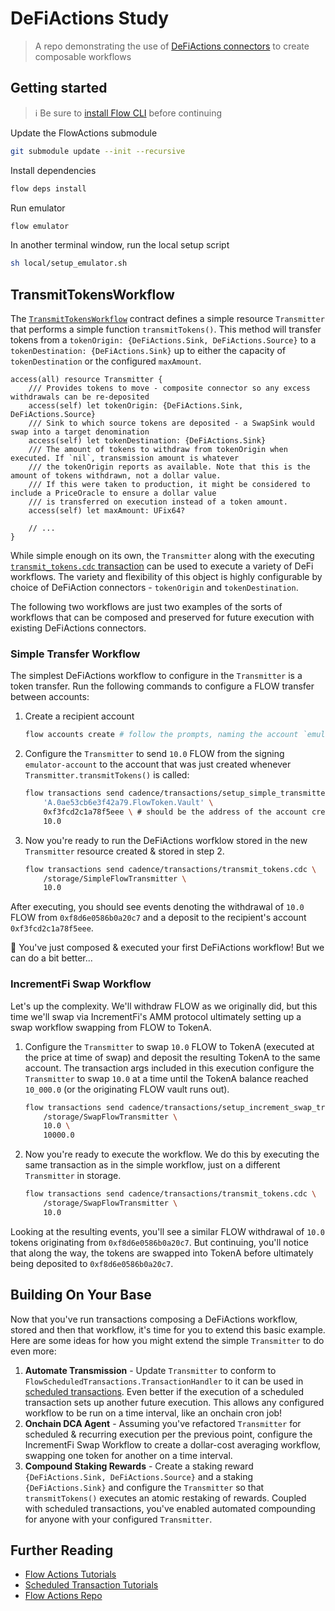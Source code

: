 # DeFiActions Study

> A repo demonstrating the use of [DeFiActions connectors](https://github.com/onflow/FlowActions) to create composable
> workflows

## Getting started

> :information_source: Be sure to [install Flow
> CLI](https://developers.flow.com/build/cadence/smart-contracts/testing#install-flow-cli) before continuing

Update the FlowActions submodule

```sh
git submodule update --init --recursive
```

Install dependencies

```sh
flow deps install
```

Run emulator

```sh
flow emulator
```

In another terminal window, run the local setup script

```sh
sh local/setup_emulator.sh
```

## TransmitTokensWorkflow

The [`TransmitTokensWorkflow`](./cadence/contracts/TransmitTokensWorkflow.cdc) contract defines a simple resource
`Transmitter` that performs a simple function `transmitTokens()`. This method will transfer tokens from a `tokenOrigin:
{DeFiActions.Sink, DeFiActions.Source}` to a `tokenDestination: {DeFiActions.Sink}` up to either the capacity of
`tokenDestination` or the configured `maxAmount`.

```cadence
access(all) resource Transmitter {
    /// Provides tokens to move - composite connector so any excess withdrawals can be re-deposited
    access(self) let tokenOrigin: {DeFiActions.Sink, DeFiActions.Source}
    /// Sink to which source tokens are deposited - a SwapSink would swap into a target denomination
    access(self) let tokenDestination: {DeFiActions.Sink}
    /// The amount of tokens to withdraw from tokenOrigin when executed. If `nil`, transmission amount is whatever
    /// the tokenOrigin reports as available. Note that this is the amount of tokens withdrawn, not a dollar value.
    /// If this were taken to production, it might be considered to include a PriceOracle to ensure a dollar value
    /// is transferred on execution instead of a token amount.
    access(self) let maxAmount: UFix64?

    // ...
}
```

While simple enough on its own, the `Transmitter` along with the executing [`transmit_tokens.cdc`
transaction](./cadence/transactions/transmit_tokens.cdc) can be used to execute a variety of DeFi workflows. The variety
and flexibility of this object is highly configurable by choice of DeFiAction connectors - `tokenOrigin` and
`tokenDestination`.


The following two workflows are just two examples of the sorts of workflows that can be composed and preserved for
future execution with existing DeFiActions connectors.

### Simple Transfer Workflow

The simplest DeFiActions workflow to configure in the `Transmitter` is a token transfer. Run the following commands to
configure a FLOW transfer between accounts:

1. Create a recipient account

    ```sh
    flow accounts create # follow the prompts, naming the account `emulator-recipient`
    ```

1. Configure the `Transmitter` to send `10.0` FLOW from the signing `emulator-account` to the account that was just
   created whenever `Transmitter.transmitTokens()` is called:

    ```sh
    flow transactions send cadence/transactions/setup_simple_transmitter.cdc /storage/SimpleFlowTransmitter \
        'A.0ae53cb6e3f42a79.FlowToken.Vault' \
        0xf3fcd2c1a78f5eee \ # should be the address of the account created in step 1.
        10.0
    ```

1. Now you're ready to run the DeFiActions worfklow stored in the new `Transmitter` resource created & stored in step 2.

    ```sh
    flow transactions send cadence/transactions/transmit_tokens.cdc \
        /storage/SimpleFlowTransmitter \
        10.0
    ```

After executing, you should see events denoting the withdrawal of `10.0` FLOW from `0xf8d6e0586b0a20c7` and a deposit to
the recipient's account `0xf3fcd2c1a78f5eee`.

🎉 You've just composed & executed your first DeFiActions workflow! But we can do a bit better...

### IncrementFi Swap Workflow

Let's up the complexity. We'll withdraw FLOW as we originally did, but this time we'll swap via IncrementFi's AMM
protocol ultimately setting up a swap workflow swapping from FLOW to TokenA.

1. Configure the `Transmitter` to swap `10.0` FLOW to TokenA (executed at the price at time of swap) and deposit the
   resulting TokenA to the same account. The transaction args included in this execution configure the `Transmitter` to
   swap `10.0` at a time until the TokenA balance reached `10_000.0` (or the originating FLOW vault runs out).

    ```sh
    flow transactions send cadence/transactions/setup_increment_swap_transmitter.cdc \
        /storage/SwapFlowTransmitter \
        10.0 \
        10000.0
    ```

1. Now you're ready to execute the workflow. We do this by executing the same transaction as in the simple workflow,
   just on a different `Transmitter` in storage.

    ```sh
    flow transactions send cadence/transactions/transmit_tokens.cdc \
        /storage/SwapFlowTransmitter \
        10.0
    ```

Looking at the resulting events, you'll see a similar FLOW withdrawal of `10.0` tokens originating from
`0xf8d6e0586b0a20c7`. But continuing, you'll notice that along the way, the tokens are swapped into TokenA before
ultimately being deposited to `0xf8d6e0586b0a20c7`.

## Building On Your Base

Now that you've run transactions composing a DeFiActions workflow, stored and then that workflow, it's time for you to
extend this basic example. Here are some ideas for how you might extend the simple `Transmitter` to do even more:

1. **Automate Transmission** - Update `Transmitter` to conform to `FlowScheduledTransactions.TransactionHandler` to it
can be used in [scheduled
transactions](https://developers.flow.com/blockchain-development-tutorials/forte/scheduled-transactions/scheduled-transactions-introduction).
Even better if the execution of a scheduled transaction sets up another future execution. This allows any configured
workflow to be run on a time interval, like an onchain cron job!
1. **Onchain DCA Agent** - Assuming you've refactored `Transmitter` for scheduled & recurring execution per the previous
   point, configure the IncrementFi Swap Workflow to create a dollar-cost averaging workflow, swapping one token for
   another on a time interval.
1. **Compound Staking Rewards** - Create a staking reward `{DeFiActions.Sink, DeFiActions.Source}` and a staking
`{DeFiActions.Sink}` and configure the `Transmitter` so that `transmitTokens()` executes an atomic restaking of rewards.
Coupled with scheduled transactions, you've enabled automated compounding for anyone with your configured `Transmitter`.

## Further Reading

- [Flow Actions Tutorials](https://developers.flow.com/blockchain-development-tutorials/forte/flow-actions)
- [Scheduled Transaction Tutorials](https://developers.flow.com/blockchain-development-tutorials/forte/scheduled-transactions)
- [Flow Actions Repo](https://github.com/onflow/FlowActions)